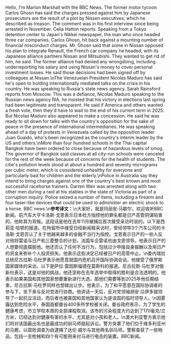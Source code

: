 Hello, I'm Marion Marshall with the BBC News. The former motor tycoon Carlos Ghosn has said the charges pressed against him by Japanese prosecutors are the result of a plot by Nissen executives, which he described as treason. The comment was in his first interview since being arrested in November. Celia Hatton reports. Speaking from a Tokyo detention center to Japan's Nikkei newspaper, the man who once headed three car companies, Carlos Ghosn, hit back against a mounting number of financial misconduct charges. Mr. Ghosn said that some in Nissan opposed his plan to integrate Renault, the French car company he headed, with its Japanese alliance partners Nissan and Mitsubishi. They wanted to get rid of him, he said. The former alliance had denied any wrongdoing, including underreporting his salary and using Nissan's money to cover personal investment losses. He said those decisions had been signed off by colleagues at Nissan.\nThe Venezuelan President Nicolas Maduro has said he's open to holding internationally mediated talks on the crisis in his country. He was speaking to Russia's state news agency. Sarah Rainsford reports from Moscow. This was a defiance, Nicolas Maduro speaking to the Russian news agency RIA, he insisted that his victory in elections last spring had been legitimate and transparent. He said if America and others wanted a fresh vote, then they'd have to wait to the end of his current term in 2025. But Nicolas Maduro also appeared to make a concession. He said he was ready to sit down for talks with the country's opposition for the sake of peace in the presence of international intermediaries. He was speaking ahead of a day of protests in Venezuela called by the opposition leader Juan Guaido, who's been recognized as the country's interim leader by the US and others.\nMore than four hundred schools in the Thai capital Bangkok have been ordered to close because of hazardous levels of smog. The governor of Bangkok said classes at all city-run schools were canceled for the rest of the week because of concerns for the health of students. The citie's pollution levels stood at about a hundred and seventy micrograms per cubic meter, which is considered unhealthy for everyone and particularly bad for children and the elderly.\nPolice in Australia say they intend to bring charges against one of the country's best known and most successful racehorse trainers. Darren Weir was arrested along with two other men during a raid at his stables in the state of Victoria as part of a corruption inquiry. Police seized a number of items, including a firearm and four taser-like devices that could be used to administer an electric shock to a horse. BBC news.\n**参考译文：**\n大家好，我是玛丽安·马歇尔，欢迎收听BBC新闻。前汽车大亨卡洛斯·戈恩表示日本检方指控他的罪名都是日产高管阴谋陷害的，他称其为背叛。这段话是他在去年11月被捕后首次接受采访时说的。以下是西莉亚·哈顿的报道。在拘留所中接受日经新闻报采访时，曾经领导3个汽车公司的卡洛斯·戈恩否认了关于他越来越多的金融不当行为指控。戈恩表示日产的一些人反对他将雷诺与日产和三菱整合的计划，法国车企雷诺也由戈恩领导。他表示日产的人想要彻底摆脱他。他还否认了任何不当行为，包括过少申报自身报酬以及用日产的资金来弥补个人投资损失。他表示这些决定已经被日产的高管中止。\n委内瑞拉总统尼古拉斯·马杜罗表示他愿意就国内危机召开国际协调会谈。他接受了俄罗斯国家媒体的采访。以下是萨拉·雷因斯福德在莫斯科的报道。尼古拉斯·马杜罗对俄新社表示，这是对他的挑战，他还坚称在去年选举中取得的胜利是合法透明的。他表示如果美国和其他国家想要重新进行大选，那他们需要等到2025年他任期结束。尼古拉斯·马杜罗同样也想做出让步。他表示，为了和平愿意在国际协调者的参与下，坐下来与反对党进行协商。他讲话一天后，反对党领袖胡安·瓜伊多就领导了一起抗议活动，而后者也被美国和其他国家认为是该国的临时领导人。\n因雾霾达到危险水平，泰国首都曼谷400多所学校被关闭。曼谷政府表示，为了学生的健康考虑，市立学校本周的全部课程取消。该市的污染程度大约达到了170毫克/立方米，已经达到对健康有害的水平，尤其是对小孩和老人。\n澳大利亚警方表示他们将对该国最出名也是最成功的驯马师提起诉讼。警方突袭了他们位于维多利亚州的马厩，以腐败调查为由逮捕了达伦·威尔与其他两名驯马师。警察查获了一些物品，包括一支枪械和四个有可能用来对马进行电击的装置。BBC新闻。
        